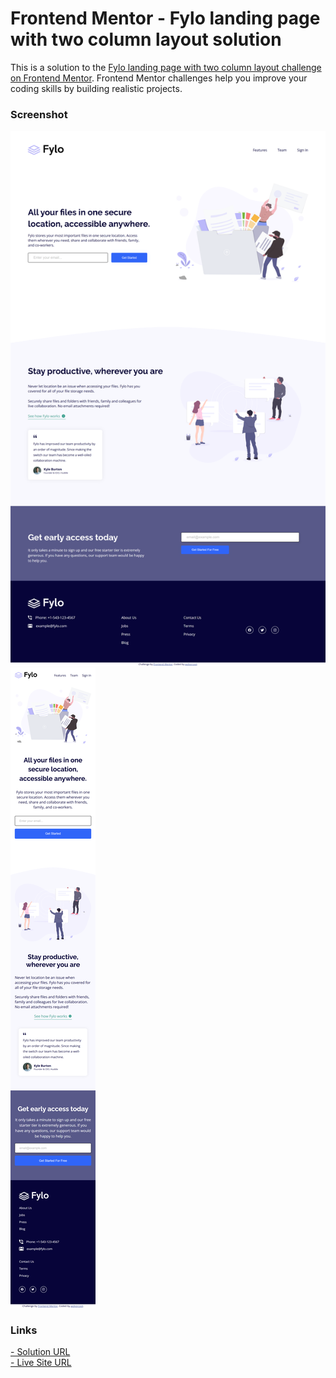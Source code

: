 # Frontend Mentor - Fylo landing page with two column layout solution

This is a solution to the [Fylo landing page with two column layout challenge on Frontend Mentor](https://www.frontendmentor.io/challenges/fylo-landing-page-with-two-column-layout-5ca5ef041e82137ec91a50f5). Frontend Mentor challenges help you improve your coding skills by building realistic projects.

### Screenshot

![](./screenshots/desktop.png)
![](./screenshots/mobile.png)

### Links

[- Solution URL](https://github.com/wolvsrcool/Frontend-Mentor/tree/master/fylo-landing-page-with-two-column-layout-master) <br />
[- Live Site URL](https://wolvsrcool.github.io/Frontend-Mentor/fylo-landing-page-with-two-column-layout-master/index.html)
